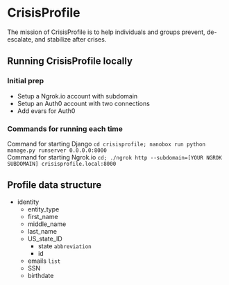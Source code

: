 # CrisisProfile

The mission of CrisisProfile is to help individuals and groups prevent, de-escalate, and stabilize after crises.

## Running CrisisProfile locally

### Initial prep

* Setup a Ngrok.io account with subdomain
* Setup an Auth0 account with two connections
* Add evars for Auth0

### Commands for running each time

Command for starting Django ``cd crisisprofile; nanobox run python manage.py runserver 0.0.0.0:8000``  
Command for starting Ngrok.io ``cd; ./ngrok http --subdomain=[YOUR NGROK SUBDOMAIN] crisisprofile.local:8000``  

## Profile data structure

* identity
  * entity_type
  * first_name
  * middle_name
  * last_name
  * US_state_ID
    * state ``abbreviation``
    * id
  * emails ``list``  
  * SSN
  * birthdate
